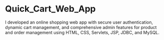 # Quick_Cart_Web_App
I developed an online shopping web app with secure user authentication, dynamic cart management, and comprehensive admin features for product and order management using HTML, CSS, Servlets, JSP, JDBC, and MySQL.
